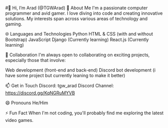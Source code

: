 #👋 Hi, I’m Arad (@TGWArad)
👀 About Me
I'm a passionate computer programmer and avid gamer. I love diving into code and creating innovative solutions. My interests span across various areas of technology and gaming.

🌐 Languages and Technologies
Python
HTML & CSS (with and without Bootstrap)
JavaScript
Django (Currently learning)
React.js (Currently learning)


💞️ Collaboration
I'm always open to collaborating on exciting projects, especially those that involve:

Web development (front-end and back-end)
Discord bot development (i have some project but currently leaning to make it better)


📫 Get in Touch
Discord: tgw_arad
Discord Channel: https://discord.gg/KqNGRuMYVB

😄 Pronouns
He/Him

⚡ Fun Fact
When I'm not coding, you'll probably find me exploring the latest video games.

<!---
TGWArad/TGWArad is a ✨ special ✨ repository because its `README.md` (this file) appears on your GitHub profile.
You can click the Preview link to take a look at your changes.
--->
